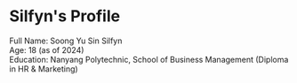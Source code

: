 # Silfyn's Profile
Full Name: Soong Yu Sin Silfyn <br>
Age: 18 (as of 2024) <br>
Education: Nanyang Polytechnic, School of Business Management (Diploma in HR & Marketing) <br>

